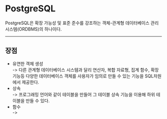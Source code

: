 # PostgreSQL
PostgreSQL은 확장 가능성 및 표준 준수를 강조하는 객체-관계형 데이터베이스 관리 시스템(ORDBMS)의 하나이다.

---
## 장점
- 유연한 객체 생성  
  -> 다른 관계형 데이터베이스 시스템과 달리 연산자, 복합 자료형, 집계 함수, 확장 기능등 다양한 데이터베이스 객체를 사용자가 임의로 만들 수 있는 기능을 SQL차원에서 제공한다.
- 상속  
  -> 프로그래밍 언어와 같이 테이블을 만들어 그 테이블 상속 기능을 이용해 하위 테이블을 만들 수 있다.
- 함수  
  -> 